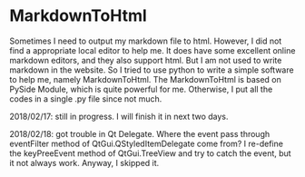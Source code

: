 # MarkdownToHtml

Sometimes I need to output my markdown file to html. However, I did not find a appropriate local editor to help me. It does have some excellent online markdown editors, and they also support html. But I am not used to write markdown in the website. So I tried to use python to write a simple software to help me, namely MarkdownToHtml. The MarkdownToHtml is based on PySide Module, which is quite powerful for me. Otherwise, I put all the codes in a single .py file since not much.

2018/02/17: still in progress. I will finish it in next two days.

2018/02/18: got trouble in Qt Delegate. Where the event pass through eventFilter method of QtGui.QStyledItemDelegate come from? I re-define the keyPreeEvent method of QtGui.TreeView and try to catch the event, but it not always work. Anyway, I skipped it.
